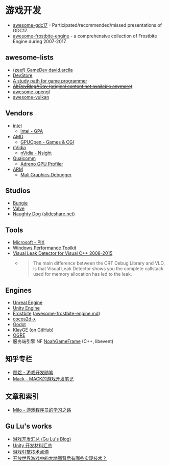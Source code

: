
# 游戏开发

- [awesome-gdc17](awesome-gdc17.md) - Participated/recommended/missed presentations of GDC17.
- [awesome-frostbite-engine](awesome-frostbite-engine.md) - a comprehensive collection of Frostbite Engine during 2007-2017.

## awesome-lists

+ [(zeef) GameDev david.arcila](https://game-development.zeef.com/david.arcila)
+ [DevStore](http://www.devstore.cn/)
+ [A study path for game programmer](https://github.com/miloyip/game-programmer/)
+ ~~[AltDevBlogADay (original content not available anymore)](http://altdevblog.com/)~~
+ [awesome-opengl](https://github.com/eug/awesome-opengl)
+ [awesome-vulkan](https://github.com/vinjn/awesome-vulkan)

## Vendors

- [intel](https://software.intel.com/)
    + [intel - GPA](https://software.intel.com/en-us/gpa)
- [AMD](http://developer.amd.com/)
    + [GPUOpen - Games & CGI](http://gpuopen.com/games-cgi/)
- [nVidia](https://developer.nvidia.com/)
    + [nVidia - Nsight](http://www.nvidia.com/object/nsight.html)
- [Qualcomm](https://developer.qualcomm.com/)
    + [Adreno GPU Profiler](https://developer.qualcomm.com/software/adreno-gpu-profiler)
- [ARM](https://developer.arm.com/graphics)
    + [Mali Graphics Debugger](https://developer.arm.com/products/software-development-tools/graphics-development-tools/mali-graphics-debugger)

## Studios

- [Bungie](http://halo.bungie.net/inside/publications.aspx)
- [Valve](http://www.valvesoftware.com/company/publications.html)
- [Naughty Dog](https://www.naughtydog.com/blog) ([slideshare.net](https://www.slideshare.net/naughty_dog))


## Tools

- [Microsoft - PIX](https://blogs.msdn.microsoft.com/pix/)
- [Windows Performance Toolkit](https://docs.microsoft.com/en-us/windows-hardware/test/wpt/)
- [Visual Leak Detector for Visual C++ 2008-2015](https://vld.codeplex.com/)
	+ > The main difference between the CRT Debug Library and VLD, is that Visual Leak Detector shows you the complete callstack used for memory allocation has led to the leak.

## Engines

- [Unreal Engine](https://www.unrealengine.com)
- [Unity Engine](https://unity3d.com)
- [Frostbite](https://www.ea.com/frostbite) ([awesome-frostbite-engine.md](awesome-frostbite-engine.md))
- [cocos2d-x](http://www.cocos2d-x.org/)
- [Godot](http://www.godotengine.org/)
- [KlayGE](http://www.klayge.org/) ([on GitHub](https://github.com/gongminmin/KlayGE))
- [OGRE](http://www.ogre3d.org/)
- 服务端引擎 NF [NoahGameFrame](https://github.com/ketoo/NoahGameFrame) (C++, libevent)


## 知乎专栏 

- [顾煜 - 游戏开发随笔](https://zhuanlan.zhihu.com/p/38218601)
- [Mack - MACK的游戏开发笔记](https://zhuanlan.zhihu.com/c_157429371)

## 文章和索引

- [Milo - 游戏程序员的学习之路](https://zhuanlan.zhihu.com/p/24207171)

## Gu Lu's works

- [游戏开发汇总 (Gu Lu's Blog)](https://zhuanlan.zhihu.com/p/20289098)
- [Unity 开发材料汇总](https://github.com/mc-gulu/gl-bits/blob/master/gl-unity-collections.md)
- [游戏引擎技术点滴](https://zhuanlan.zhihu.com/p/24927079)
- [开放世界游戏中的大地图背后有哪些实现技术？](https://www.zhihu.com/question/26538198/answer/33537161)
